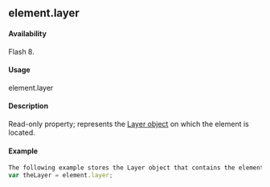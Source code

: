 ## element.layer

#### Availability

Flash 8.

#### Usage

element.layer

#### Description

Read-only property; represents the [Layer object](#!AdobeDocs/developers-animatesdk-docs/master/Layer_object/layer_summary.md) on which the element is located.

#### Example

```javascript
The following example stores the Layer object that contains the element in the theLayer variable:
var theLayer = element.layer;

```